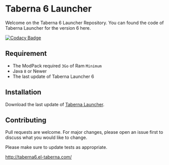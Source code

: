# Taberna 6 Launcher

Welcome on the Taberna 6 Launcher Repository.
You can found the code of Taberna Launcher for the version 6 here.

[![Codacy Badge](https://app.codacy.com/project/badge/Grade/1b96e0ebbf864ac3978f98902d23ad9c)](https://www.codacy.com/gh/El-Taberna/Taberna-Launcher-6/dashboard?utm_source=github.com&amp;utm_medium=referral&amp;utm_content=El-Taberna/Taberna-Launcher-6&amp;utm_campaign=Badge_Grade)

## Requirement 

-   The ModPack required `3Go` of Ram `Minimum`
-   Java `8` or Newer
-   The last update of Taberna Launcher 6

## Installation

Download the last update of [Taberna Launcher](https://github.com/El-Taberna/Taberna-Launcher-6/releases/latest).

## Contributing
Pull requests are welcome. For major changes, please open an issue first to discuss what you would like to change.

Please make sure to update tests as appropriate.

http://taberna6.el-taberna.com/
